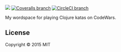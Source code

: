 ![](https://img.shields.io/travis/kcjpop/codewars-kata/master.svg?style=flat-square)
[![Coveralls branch](https://img.shields.io/coveralls/kcjpop/codewars-kata/master.svg?style=flat-square)]()
[![CircleCI branch](https://img.shields.io/circleci/project/kcjpop/codewars-kata/master.svg?style=flat-square)]()

My wordspace for playing Clojure katas on CodeWars.

## License

Copyright © 2015 MIT
